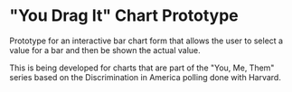 "You Drag It" Chart Prototype
=============================

Prototype for an interactive bar chart form that allows the user to select a value for a bar and then be shown the actual value.

This is being developed for charts that are part of the "You, Me, Them" series based on the Discrimination in America polling done with Harvard.
